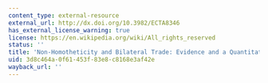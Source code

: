 ```yaml
---
content_type: external-resource
external_url: http://dx.doi.org/10.3982/ECTA8346
has_external_license_warning: true
license: https://en.wikipedia.org/wiki/All_rights_reserved
status: ''
title: 'Non-Homotheticity and Bilateral Trade: Evidence and a Quantitative Explanation'
uid: 3d8c464a-0f61-453f-83e8-c8168e3af42e
wayback_url: ''
---
```

